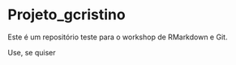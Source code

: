 # Projeto_gcristino

Este é um repositório teste para o workshop de RMarkdown e Git.

Use, se quiser
